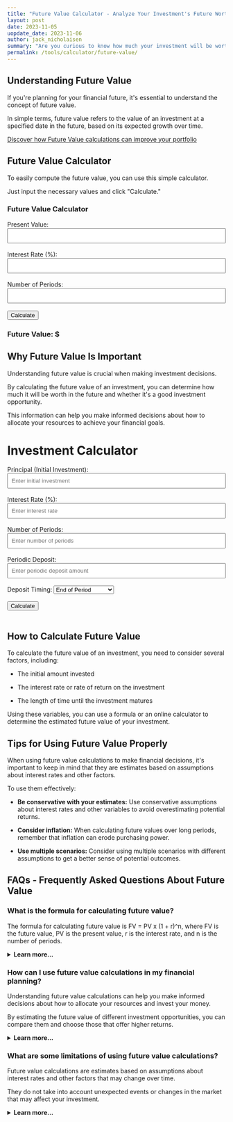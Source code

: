 ```yaml
---
title: "Future Value Calculator - Analyze Your Investment's Future Worth"
layout: post
date: 2023-11-05
uopdate_date: 2023-11-06
author: jack_nicholaisen
summary: "Are you curious to know how much your investment will be worth in the future? Our Future Value Calculator can help!" 
permalink: /tools/calculator/future-value/
---
```


## Understanding Future Value

If you're planning for your financial future, it's essential to understand the concept of future value. 

In simple terms, future value refers to the value of an investment at a specified date in the future, based on its expected growth over time.

<a href="/time-value-of-money/future-value/" target="_blank">Discover how Future Value calculations can improve your portfolio</a>

## Future Value Calculator

To easily compute the future value, you can use this simple calculator. 

Just input the necessary values and click "Calculate."

<body>
    <h3>Future Value Calculator</h3>
    <form id="fv-calculator">
        <label for="present-value">Present Value:</label>
        <input type="number" id="present-value" required><br><br>
        <label for="interest-rate">Interest Rate (%):</label>
        <input type="number" id="interest-rate" step="0.01" required><br><br>
        <label for="periods-fv">Number of Periods:</label>
        <input type="number" id="periods-fv" required><br><br>
        <button type="button" onclick="calculateFV()">Calculate</button>
    </form>
    <h3>Future Value: $<span id="result-fv"></span></h3>
    <script>
        function calculateFV() {
            const presentValue = parseFloat(document.getElementById("present-value").value);
            const interestRate = parseFloat(document.getElementById("interest-rate").value) / 100;
            const periods = parseFloat(document.getElementById("periods-fv").value);
            const futureValue = presentValue * Math.pow(1 + interestRate, periods);
            document.getElementById("result-fv").textContent = futureValue.toFixed(2);
        }
    </script>
</body>
<style>
        body {
            margin: 50px;
        }
        .calculator {
            width: 300px;
            margin: 0 auto;
        }
        .input-group {
            margin-bottom: 10px;
        }
        input[type="number"] {
            width: 100%;
            padding: 8px;
            box-sizing: border-box;
        }
        .result {
            font-weight: bold;
        }
</style>

## Why Future Value Is Important

Understanding future value is crucial when making investment decisions. 

By calculating the future value of an investment, you can determine how much it will be worth in the future and whether it's a good investment opportunity. 

This information can help you make informed decisions about how to allocate your resources to achieve your financial goals.


<body>
  <h1>Investment Calculator</h1>
  <label for="principal">Principal (Initial Investment):</label>
  <input type="number" id="principal" placeholder="Enter initial investment"><br><br>
  <label for="interestRate">Interest Rate (%):</label>
  <input type="number" id="interestRate" placeholder="Enter interest rate"><br><br>
  <label for="periods">Number of Periods:</label>
  <input type="number" id="periods" placeholder="Enter number of periods"><br><br>
  <label for="deposit">Periodic Deposit:</label>
  <input type="number" id="deposit" placeholder="Enter periodic deposit amount"><br><br>
  <label for="depositTiming">Deposit Timing:</label>
  <select id="depositTiming">
    <option value="end">End of Period</option>
    <option value="start">Beginning of Period</option>
  </select><br><br>
  <button onclick="calculate()">Calculate</button><br><br>
  <div id="chartContainer">
    <canvas id="investmentChart"></canvas>
  </div>
  <script src="script.js"></script>
</body>
<script src="https://cdn.jsdelivr.net/npm/chart.js"></script>
<script>
function calculate() {
  const principal = parseFloat(document.getElementById('principal').value);
  const interestRate = parseFloat(document.getElementById('interestRate').value) / 100;
  const periods = parseInt(document.getElementById('periods').value);
  const deposit = parseFloat(document.getElementById('deposit').value);
  const depositTiming = document.getElementById('depositTiming').value;
  let totalValue = principal;
  let accumulatedInterest = 0;
  let accumulatedDeposits = 0;
  const data = [];
  for (let i = 1; i <= periods; i++) {
    let interest = totalValue * interestRate;
    if (depositTiming === 'end') {
      totalValue += interest + deposit;
      accumulatedInterest += interest;
      accumulatedDeposits += deposit;
    } else {
      totalValue += deposit + interest;
      accumulatedInterest += interest;
      accumulatedDeposits += deposit;
    }
    data.push({
      period: i,
      principal: principal,
      accumulatedInterest: accumulatedInterest,
      accumulatedDeposits: accumulatedDeposits,
    });
  }
  // Rendering the chart
  renderChart(data);
}
function renderChart(data) {
  const periods = data.map(item => item.period);
  const principalData = data.map(item => item.principal);
  const interestData = data.map(item => item.accumulatedInterest);
  const depositData = data.map(item => item.accumulatedDeposits);
  const ctx = document.getElementById('investmentChart').getContext('2d');
  const myChart = new Chart(ctx, {
    type: 'bar',
    data: {
      labels: periods,
      datasets: [
        {
          label: 'Initial Principle',
          data: principalData,
          backgroundColor: 'rgba(54, 162, 235, 0.5)',
        },
        {
          label: 'Accumulated Interest',
          data: interestData,
          backgroundColor: 'rgba(255, 99, 132, 0.5)',
        },
        {
          label: 'Accumulated Deposits',
          data: depositData,
          backgroundColor: 'rgba(75, 192, 192, 0.5)',
        },
      ],
    },
    options: {
      scales: {
        x: {
          title: {
            display: true,
            text: 'Periods',
          },
          stacked: true,
        },
        y: {
          title: {
            display: true,
            text: 'Value of Investment',
          },
          stacked: true,
        },
      },
    },
  });
}
</script>
<style>
    #chartContainer {
      width: 600px;
      margin: 20px auto;
    }
</style>


## How to Calculate Future Value

To calculate the future value of an investment, you need to consider several factors, including:

-   The initial amount invested

-   The interest rate or rate of return on the investment

-   The length of time until the investment matures

Using these variables, you can use a formula or an online calculator to determine the estimated future value of your investment.

## Tips for Using Future Value Properly

When using future value calculations to make financial decisions, it's important to keep in mind that they are estimates based on assumptions about interest rates and other factors. 

To use them effectively:

-   **Be conservative with your estimates:** Use conservative assumptions about interest rates and other variables to avoid overestimating potential returns.

-   **Consider inflation:** When calculating future values over long periods, remember that inflation can erode purchasing power.

-   **Use multiple scenarios:** Consider using multiple scenarios with different assumptions to get a better sense of potential outcomes.

## FAQs - Frequently Asked Questions About Future Value

<h3>What is the formula for calculating future value?</h3>
<p>The formula for calculating future value is FV = PV x (1 + r)^n, where FV is the future value, PV is the present value, r is the interest rate, and n is the number of periods.</p>
<details>
<summary><b>Learn more...</b></summary>
<br>
<p>The formula above assumes that you are making a one-time investment.</p>
<p>However, if you plan to make regular contributions to your investment over time, you can use a more complex formula that takes this into account.</p>
<p>For example, the formula for calculating future value with regular contributions is FV = PMT x \[(1 + r)^n - 1 / r] x (1 + r), where PMT is the periodic payment made to the investment.</p>
</details>

<h3>How can I use future value calculations in my financial planning?</h3>
<p>Understanding future value calculations can help you make informed decisions about how to allocate your resources and invest your money.</p>
<p>By estimating the future value of different investment opportunities, you can compare them and choose those that offer higher returns.</p>
<details>
<summary><b>Learn more...</b></summary>
<br>
<p>For example, suppose you have $10,000 to invest today and plan to leave it untouched for 20 years.</p>
<p>If you invest it in a savings account with an annual interest rate of 3%, it will grow to $18,061 after 20 years.</p>
<p>However, if you invest it in a stock market index fund with an average annual return of 8%, it will grow to $46,610 after 20 years.</p>
<p>This shows how understanding future value calculations can help you identify investments with higher potential returns.</p>
</details>

<h3>What are some limitations of using future value calculations?</h3>
<p>Future value calculations are estimates based on assumptions about interest rates and other factors that may change over time.</p>
<p>They do not take into account unexpected events or changes in the market that may affect your investment.</p>
<details>
<summary><b>Learn more...</b></summary>
<br>
<p>Additionally, future value calculations do not consider taxes or fees associated with investing.</p>
<p>For example, if you invest in a mutual fund, you may have to pay management fees or other expenses that can reduce your returns.</p>
<p>Therefore, it's important to use future value calculations as a starting point for your financial planning and to consider other factors that may affect your investments' real-world performance.</p>
</details>

